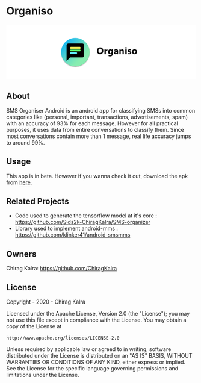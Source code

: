 # Organiso
![Promo](https://github.com/ChiragKalra/Organiso/blob/master/logo.png?raw=true)

## About
SMS Organiser Android is an android app for classifying SMSs into common categories like (personal, important, transactions, advertisements, spam) with an accuracy of 93% for each message. 
However for all practical purposes, it uses data from entire conversations to classify them. Since most conversations contain more than 1 message, real life accuracy jumps to around 99%. 

## Usage
This app is in beta. However if you wanna check it out, download the apk from [here](https://github.com/ChiragKalra/sms-organiser-android/releases/download/beta-1/app-release.apk).

## Related Projects
* Code used to generate the tensorflow model at it's core : https://github.com/Sids2k-ChiragKalra/SMS-organizer
* Library used to implement android-mms : https://github.com/klinker41/android-smsmms

## Owners
Chirag Kalra: https://github.com/ChiragKalra

## License
Copyright - 2020 - Chirag Kalra

Licensed under the Apache License, Version 2.0 (the "License");
you may not use this file except in compliance with the License.
You may obtain a copy of the License at

    http://www.apache.org/licenses/LICENSE-2.0

Unless required by applicable law or agreed to in writing, software
distributed under the License is distributed on an "AS IS" BASIS,
WITHOUT WARRANTIES OR CONDITIONS OF ANY KIND, either express or implied.
See the License for the specific language governing permissions and
limitations under the License.
